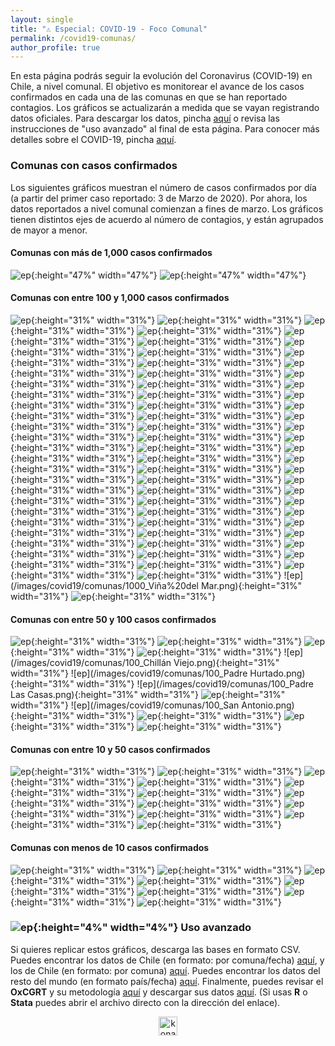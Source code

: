 ```yaml
---
layout: single
title: "⚠️ Especial: COVID-19 - Foco Comunal"
permalink: /covid19-comunas/
author_profile: true
---
```


En esta página podrás seguir la evolución del Coronavirus (COVID-19) en Chile, a nivel comunal. El objetivo es monitorear el avance de los casos confirmados en cada una de las comunas en que se han reportado contagios. Los gráficos se actualizarán a medida que se vayan registrando datos oficiales. Para descargar los datos, pincha [aquí](https://www.minsal.cl/nuevo-coronavirus-2019-ncov/casos-confirmados-en-chile-covid-19/) o revisa las instrucciones de "uso avanzado" al final de esta página. Para conocer más detalles sobre el COVID-19, pincha [aquí](https://www.minsal.cl/nuevo-coronavirus-2019-ncov/).


### Comunas con casos confirmados

Los siguientes gráficos muestran el número de casos confirmados por día (a partir del primer caso reportado: 3 de Marzo de 2020). Por ahora, los datos reportados a nivel comunal comienzan a fines de marzo. Los gráficos tienen distintos ejes de acuerdo al número de contagios, y están agrupados de mayor a menor.


#### Comunas con más de 1,000 casos confirmados

![ep](/images/covid19/comunas/2000_Santiago.png){:height="47%" width="47%"}
![ep](/images/covid19/comunas/2000_Puente%20Alto.png){:height="47%" width="47%"}


#### Comunas con entre 100 y 1,000 casos confirmados

![ep](/images/covid19/comunas/1000_Angol.png){:height="31%" width="31%"}
![ep](/images/covid19/comunas/1000_Antofagasta.png){:height="31%" width="31%"}
![ep](/images/covid19/comunas/1000_Arica.png){:height="31%" width="31%"}
![ep](/images/covid19/comunas/1000_Cerrillos.png){:height="31%" width="31%"}
![ep](/images/covid19/comunas/1000_Cerro%20Navia.png){:height="31%" width="31%"}
![ep](/images/covid19/comunas/1000_Chillán.png){:height="31%" width="31%"}
![ep](/images/covid19/comunas/1000_Colina.png){:height="31%" width="31%"}
![ep](/images/covid19/comunas/1000_Concepción.png){:height="31%" width="31%"}
![ep](/images/covid19/comunas/1000_Conchalí.png){:height="31%" width="31%"}
![ep](/images/covid19/comunas/1000_El%20Bosque.png){:height="31%" width="31%"}
![ep](/images/covid19/comunas/1000_Estación%20Central.png){:height="31%" width="31%"}
![ep](/images/covid19/comunas/1000_Hualpén.png.png){:height="31%" width="31%"}
![ep](/images/covid19/comunas/1000_Huechuraba.png){:height="31%" width="31%"}
![ep](/images/covid19/comunas/1000_Independencia.png){:height="31%" width="31%"}
![ep](/images/covid19/comunas/1000_Iquique.png){:height="31%" width="31%"}
![ep](/images/covid19/comunas/1000_La%20Cisterna.png){:height="31%" width="31%"}
![ep](/images/covid19/comunas/1000_La%20Florida.png){:height="31%" width="31%"}
![ep](/images/covid19/comunas/1000_La%20Granja.png){:height="31%" width="31%"}
![ep](/images/covid19/comunas/1000_La%20Pintana.png){:height="31%" width="31%"}
![ep](/images/covid19/comunas/1000_La%20Reina.png){:height="31%" width="31%"}
![ep](/images/covid19/comunas/1000_Lampa.png){:height="31%" width="31%"}
![ep](/images/covid19/comunas/1000_Las%20Condes.png){:height="31%" width="31%"}
![ep](/images/covid19/comunas/1000_Lo%20Barnechea.png){:height="31%" width="31%"}
![ep](/images/covid19/comunas/1000_Lo%20Espejo.png){:height="31%" width="31%"}
![ep](/images/covid19/comunas/1000_Lo%20Prado.png){:height="31%" width="31%"}
![ep](/images/covid19/comunas/1000_Macul.png){:height="31%" width="31%"}
![ep](/images/covid19/comunas/1000_Maipú.png){:height="31%" width="31%"}
![ep](/images/covid19/comunas/1000_Mejillones.png){:height="31%" width="31%"}
![ep](/images/covid19/comunas/1000_Melipilla.png){:height="31%" width="31%"}
![ep](/images/covid19/comunas/1000_%C3%91u%C3%B1oa.png){:height="31%" width="31%"}
![ep](/images/covid19/comunas/1000_Osorno.png){:height="31%" width="31%"}
![ep](/images/covid19/comunas/1000_Pedro%20Aguirre%20Cerda.png){:height="31%" width="31%"}
![ep](/images/covid19/comunas/1000_Peñalolén.png){:height="31%" width="31%"}
![ep](/images/covid19/comunas/1000_Providencia.png){:height="31%" width="31%"}
![ep](/images/covid19/comunas/1000_Pudahuel.png){:height="31%" width="31%"}
![ep](/images/covid19/comunas/1000_Punta%20Arenas.png){:height="31%" width="31%"}
![ep](/images/covid19/comunas/1000_Quilicura.png){:height="31%" width="31%"}
![ep](/images/covid19/comunas/1000_Quinta%20Normal.png){:height="31%" width="31%"}
![ep](/images/covid19/comunas/1000_Recoleta.png){:height="31%" width="31%"}
![ep](/images/covid19/comunas/1000_Renca.png){:height="31%" width="31%"}
![ep](/images/covid19/comunas/1000_San%20Bernardo.png){:height="31%" width="31%"}
![ep](/images/covid19/comunas/1000_San%20Joaquín.png){:height="31%" width="31%"}
![ep](/images/covid19/comunas/1000_San%20Miguel.png){:height="31%" width="31%"}
![ep](/images/covid19/comunas/1000_San%20Pedro%20de%20la%20Paz.png){:height="31%" width="31%"}
![ep](/images/covid19/comunas/1000_San%20Ramón.png){:height="31%" width="31%"}
![ep](/images/covid19/comunas/1000_Talca.png){:height="31%" width="31%"}
![ep](/images/covid19/comunas/1000_Talcahuano.png){:height="31%" width="31%"}
![ep](/images/covid19/comunas/1000_Temuco.png){:height="31%" width="31%"}
![ep](/images/covid19/comunas/1000_Valdivia.png){:height="31%" width="31%"}
![ep](/images/covid19/comunas/1000_Valparaíso.png){:height="31%" width="31%"}
![ep](/images/covid19/comunas/1000_Viña%20del Mar.png){:height="31%" width="31%"}
![ep](/images/covid19/comunas/1000_Vitacura.png){:height="31%" width="31%"}


#### Comunas con entre 50 y 100 casos confirmados

![ep](/images/covid19/comunas/100_Buin.png){:height="31%" width="31%"}
![ep](/images/covid19/comunas/100_Bulnes.png){:height="31%" width="31%"}
![ep](/images/covid19/comunas/100_Calama.png){:height="31%" width="31%"}
![ep](/images/covid19/comunas/100_Chiguayante.png){:height="31%" width="31%"}
![ep](/images/covid19/comunas/100_Chillán Viejo.png){:height="31%" width="31%"}
![ep](/images/covid19/comunas/100_Padre Hurtado.png){:height="31%" width="31%"}
![ep](/images/covid19/comunas/100_Padre Las Casas.png){:height="31%" width="31%"}
![ep](/images/covid19/comunas/100_Peñaflor.png){:height="31%" width="31%"}
![ep](/images/covid19/comunas/100_San Antonio.png){:height="31%" width="31%"}
![ep](/images/covid19/comunas/100_Tomé.png){:height="31%" width="31%"}
![ep](/images/covid19/comunas/100_Victoria.png){:height="31%" width="31%"}
![ep](/images/covid19/comunas/100_Yungay.png){:height="31%" width="31%"}


#### Comunas con entre 10 y 50 casos confirmados

![ep](/images/covid19/comunas/XXXXXXXXXXXXXXXXXXXXXX.png){:height="31%" width="31%"}
![ep](/images/covid19/comunas/XXXXXXXXXXXXXXXXXXXXXX.png){:height="31%" width="31%"}
![ep](/images/covid19/comunas/XXXXXXXXXXXXXXXXXXXXXX.png){:height="31%" width="31%"}
![ep](/images/covid19/comunas/XXXXXXXXXXXXXXXXXXXXXX.png){:height="31%" width="31%"}
![ep](/images/covid19/comunas/XXXXXXXXXXXXXXXXXXXXXX.png){:height="31%" width="31%"}
![ep](/images/covid19/comunas/XXXXXXXXXXXXXXXXXXXXXX.png){:height="31%" width="31%"}
![ep](/images/covid19/comunas/XXXXXXXXXXXXXXXXXXXXXX.png){:height="31%" width="31%"}
![ep](/images/covid19/comunas/XXXXXXXXXXXXXXXXXXXXXX.png){:height="31%" width="31%"}
![ep](/images/covid19/comunas/XXXXXXXXXXXXXXXXXXXXXX.png){:height="31%" width="31%"}
![ep](/images/covid19/comunas/XXXXXXXXXXXXXXXXXXXXXX.png){:height="31%" width="31%"}
![ep](/images/covid19/comunas/XXXXXXXXXXXXXXXXXXXXXX.png){:height="31%" width="31%"}
![ep](/images/covid19/comunas/XXXXXXXXXXXXXXXXXXXXXX.png){:height="31%" width="31%"}





#### Comunas con menos de 10 casos confirmados

![ep](/images/covid19/comunas/XXXXXXXXXXXXXXXXXXXXXX.png){:height="31%" width="31%"}
![ep](/images/covid19/comunas/XXXXXXXXXXXXXXXXXXXXXX.png){:height="31%" width="31%"}
![ep](/images/covid19/comunas/XXXXXXXXXXXXXXXXXXXXXX.png){:height="31%" width="31%"}
![ep](/images/covid19/comunas/XXXXXXXXXXXXXXXXXXXXXX.png){:height="31%" width="31%"}
![ep](/images/covid19/comunas/XXXXXXXXXXXXXXXXXXXXXX.png){:height="31%" width="31%"}
![ep](/images/covid19/comunas/XXXXXXXXXXXXXXXXXXXXXX.png){:height="31%" width="31%"}
![ep](/images/covid19/comunas/XXXXXXXXXXXXXXXXXXXXXX.png){:height="31%" width="31%"}
![ep](/images/covid19/comunas/XXXXXXXXXXXXXXXXXXXXXX.png){:height="31%" width="31%"}





### ![ep](/images/pc.png){:height="4%" width="4%"} Uso avanzado

Si quieres replicar estos gráficos, descarga las bases en formato CSV. Puedes encontrar los datos de Chile (en formato: por comuna/fecha) [aquí](https://raw.githubusercontent.com/tresquintos/tresquintos.github.io/master/files/covid19_chile_fechacomuna1.csv), y los de Chile (en formato: por comuna) [aquí](https://raw.githubusercontent.com/tresquintos/tresquintos.github.io/master/files/covid19_chile_fechacomuna2.csv). Puedes encontrar los datos del resto del mundo (en formato país/fecha) [aquí](https://raw.githubusercontent.com/tresquintos/tresquintos.github.io/master/files/covid19_mundo_fechapais.csv). Finalmente, puedes revisar el **OxCGRT** y su metodología [aquí](https://www.bsg.ox.ac.uk/research/research-projects/coronavirus-government-response-tracker) y descargar sus datos [aquí](https://raw.githubusercontent.com/tresquintos/tresquintos.github.io/master/files/covid19_stringency.csv). (Si usas **R** o **Stata** puedes abrir el archivo directo con la dirección del enlace).

<style>
.aligncenter {
    text-align: center;
}
</style>
<p class="aligncenter">
    <img src="/images/nes.png" width="30" height="30" alt="konami" />
</p>
<script src="/js/topsecret.js"></script>


<!-- Favicon -->
<link rel="apple-touch-icon" sizes="180x180" href="/apple-touch-icon.png">
<link rel="icon" type="image/png" sizes="32x32" href="/favicon-32x32.png">
<link rel="icon" type="image/png" sizes="16x16" href="/favicon-16x16.png">
<link rel="manifest" href="/site.webmanifest">
<link rel="mask-icon" href="/safari-pinned-tab.svg" color="#5bbad5">
<meta name="msapplication-TileColor" content="#b91d47">
<meta name="theme-color" content="#ffffff">
